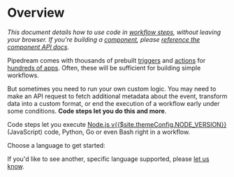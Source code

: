 # Overview

<VideoPlayer url="https://www.youtube.com/embed/2mQgJbl8FMA" title="Creating a code step in your Pipedream workflows" />

_This document details how to use code in [workflow steps](/workflows/steps/), without leaving your browser. If you're building a [component](/components/), please [reference the component API docs](/components/api/)._

Pipedream comes with thousands of prebuilt [triggers](/workflows/steps/triggers/) and [actions](/components#actions) for [hundreds of apps](https://pipedream.com/apps). Often, these will be sufficient for building simple workflows.

But sometimes you need to run your own custom logic. You may need to make an API request to fetch additional metadata about the event, transform  data into a custom format, or end the execution of a workflow early under some conditions. **Code steps let you do this and more**.

Code steps let you execute [Node.js v{{$site.themeConfig.NODE_VERSION}}](https://nodejs.org/) (JavaScript) code, Python, Go or even Bash right in a workflow.

Choose a language to get started:

<div class="grid grid-cols-2">
<LanguageLink name="Node.js" link="/docs/code/nodejs/" :icon="this.$site.themeConfig.icons.nodejs.with_title"/>
<LanguageLink name="Python" link="/docs/code/python/" :icon="this.$site.themeConfig.icons.python.with_title"/>
<LanguageLink name="Go" link="/docs/code/go/" :icon="this.$site.themeConfig.icons.go.with_title"/>
<LanguageLink name="Bash" link="/docs/code/bash/" :icon="this.$site.themeConfig.icons.bash.with_title"/>
</div>

If you'd like to see another, specific language supported, please [let us know](https://pipedream.com/community).

<Footer />
